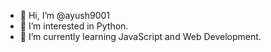 - 👋 Hi, I’m @ayush9001
- 👀 I’m interested in Python.
- 🌱 I’m currently learning JavaScript and Web Development.

<!---
ayush9001/ayush9001 is a ✨ special ✨ repository because its `README.md` (this file) appears on your GitHub profile.
You can click the Preview link to take a look at your changes.
--->
